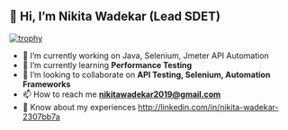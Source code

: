 ## 👋 Hi, I’m Nikita Wadekar (Lead SDET)


[![trophy](https://github-profile-trophy.vercel.app/?username=wpnikita&margin-w=15)](https://github.com/ryo-ma/github-profile-trophy)

- 🔭 I’m currently working on Java, Selenium, Jmeter API Automation
- 🌱 I’m currently learning **Performance Testing**
- 👯 I’m looking to collaborate on **API Testing, Selenium, Automation Frameworks**
- 📫 How to reach me **nikitawadekar2019@gmail.com**
- 📄 Know about my experiences http://linkedin.com/in/nikita-wadekar-2307bb7a


<!---
wpnikita/wpnikita is a ✨ special ✨ repository because its `README.md` (this file) appears on your GitHub profile.
You can click the Preview link to take a look at your changes.
--->
